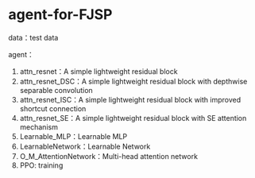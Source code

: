 # agent-for-FJSP

data：test data

agent：

1. attn_resnet：A simple lightweight residual block
2. attn_resnet_DSC：A simple lightweight residual block with depthwise separable convolution
3. attn_resnet_ISC：A simple lightweight residual block with improved shortcut connection
4. attn_resnet_SE：A simple lightweight residual block with SE attention mechanism
5. Learnable_MLP：Learnable MLP
6. LearnableNetwork：Learnable Network
7. O_M_AttentionNetwork：Multi-head attention network
8. PPO: training


